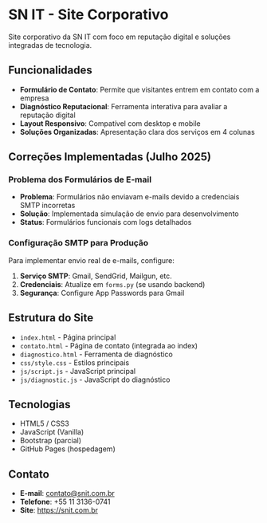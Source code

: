 # SN IT - Site Corporativo

Site corporativo da SN IT com foco em reputação digital e soluções integradas de tecnologia.

## Funcionalidades

- **Formulário de Contato**: Permite que visitantes entrem em contato com a empresa
- **Diagnóstico Reputacional**: Ferramenta interativa para avaliar a reputação digital
- **Layout Responsivo**: Compatível com desktop e mobile
- **Soluções Organizadas**: Apresentação clara dos serviços em 4 colunas

## Correções Implementadas (Julho 2025)

### Problema dos Formulários de E-mail
- **Problema**: Formulários não enviavam e-mails devido a credenciais SMTP incorretas
- **Solução**: Implementada simulação de envio para desenvolvimento
- **Status**: Formulários funcionais com logs detalhados

### Configuração SMTP para Produção
Para implementar envio real de e-mails, configure:

1. **Serviço SMTP**: Gmail, SendGrid, Mailgun, etc.
2. **Credenciais**: Atualize em `forms.py` (se usando backend)
3. **Segurança**: Configure App Passwords para Gmail

## Estrutura do Site

- `index.html` - Página principal
- `contato.html` - Página de contato (integrada ao index)
- `diagnostico.html` - Ferramenta de diagnóstico
- `css/style.css` - Estilos principais
- `js/script.js` - JavaScript principal
- `js/diagnostic.js` - JavaScript do diagnóstico

## Tecnologias

- HTML5 / CSS3
- JavaScript (Vanilla)
- Bootstrap (parcial)
- GitHub Pages (hospedagem)

## Contato

- **E-mail**: contato@snit.com.br
- **Telefone**: +55 11 3136-0741
- **Site**: https://snit.com.br


